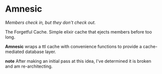 **Amnesic**
=======
_Members check in, but they don't check out._

The Forgetful Cache.  Simple elixir cache that ejects members before too long.

**Amnesic** wraps a ttl cache with convenience functions to provide a cache-mediated database layer. 

**note** After making an initial pass at this idea, I've determined it is broken and am re-architecting.